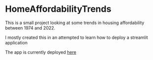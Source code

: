 # HomeAffordabilityTrends

This is a small project looking at some trends in housing affordability between 1974 and 2022.

I mostly created this in an attempted to learn how to deploy a streamlit application

The app is currently deployed [here](https://homeaffordabilitytrends.streamlit.app/)
